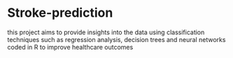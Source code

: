 # Stroke-prediction
this project aims to provide insights into the data using classification techniques such as regression analysis, decision trees and neural networks coded in R to improve healthcare outcomes
